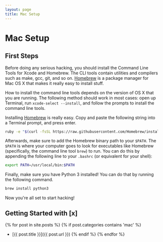 ```yaml
---
layout: page
title: Mac Setup
---
```

# Mac Setup

<p></p>

## First Steps

Before doing any serious hacking, you should install the Command Line Tools for
Xcode and Homebrew. The CLI tools contain utilities and compilers such as make,
gcc, git, and so on. [Homebrew][brew] is a package manager for Mac OS X that
makes it really easy to install stuff.

How to install the command line tools depends on the version of OS X that you
are running. The following method should work in most cases: open up Terminal,
run `xcode-select --install`, and follow the prompts to install the command
line tools.

Installing [Homebrew][brew] is really easy. Copy and paste the following string
into a Terminal prompt, and press enter.

```bash
ruby -e "$(curl -fsSL https://raw.githubusercontent.com/Homebrew/install/master/install)"
```

Afterwards, make sure to add the Homebrew binary path to your `$PATH`. The `$PATH` is where
your computer goes to look for executables like Homebrew (specifically, the command line tool
`brew`) to run. You can do this by appending the following line to your `.bashrc` (or equivalent for
your shell):

```bash
export PATH=/usr/local/bin:$PATH
```

Finally, make sure you have Python 3 installed! You can do that by running the following command.
```bash
brew install python3
```

Now you're all set to start hacking!

## Getting Started with [x]

<p></p>

{% for post in site.posts %}
    {% if post.categories contains 'mac' %}
* [{{ post.title }}]({{ post.url }})
    {% endif %}
{% endfor %}

[brew]: http://brew.sh/
